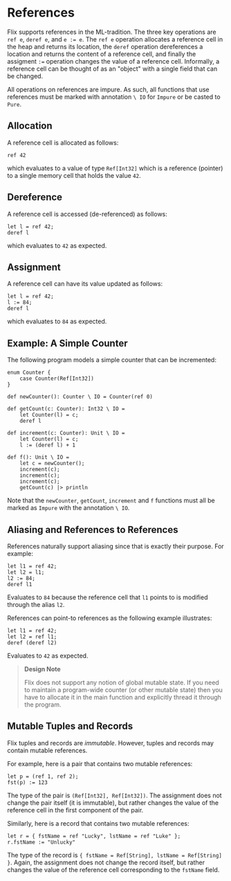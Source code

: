 # References

Flix supports references in the ML-tradition.
The three key operations are `ref e`, `deref e`, and
`e := e`.
The `ref e` operation allocates a reference cell in
the heap and returns its location, the `deref`
operation dereferences a location and returns the
content of a reference cell, and finally the
assigment `:=` operation changes the value
of a reference cell. Informally, a reference cell can
be thought of as an "object" with a single field that
can be changed.

All operations on references are impure.
As such, all functions that use references must be
marked with annotation `\ IO` for `Impure`
or be casted to `Pure`.

## Allocation

A reference cell is allocated as follows:

```flix
ref 42
```

which evaluates to a value of type `Ref[Int32]` which
is a reference (pointer) to a single memory cell that
holds the value `42`.

## Dereference

A reference cell is accessed (de-referenced) as
follows:

```flix
let l = ref 42;
deref l
```

which evaluates to `42` as expected.

## Assignment

A reference cell can have its value updated as
follows:

```flix
let l = ref 42;
l := 84;
deref l
```

which evaluates to `84` as expected.

## Example: A Simple Counter

The following program models a simple counter that
can be incremented:

```flix
enum Counter {
    case Counter(Ref[Int32])
}

def newCounter(): Counter \ IO = Counter(ref 0)

def getCount(c: Counter): Int32 \ IO =
    let Counter(l) = c;
    deref l

def increment(c: Counter): Unit \ IO =
    let Counter(l) = c;
    l := (deref l) + 1

def f(): Unit \ IO =
    let c = newCounter();
    increment(c);
    increment(c);
    increment(c);
    getCount(c) |> println
```

Note that the `newCounter`, `getCount`, `increment`
and `f` functions must all be marked as `Impure`
with the annotation `\ IO`.

## Aliasing and References to References

References naturally support aliasing since that is
exactly their purpose.
For example:

```flix
let l1 = ref 42;
let l2 = l1;
l2 := 84;
deref l1
```

Evaluates to `84` because the reference cell that
`l1` points to is modified through the alias `l2`.

References can point-to references as the following
example illustrates:

```flix
let l1 = ref 42;
let l2 = ref l1;
deref (deref l2)
```

Evaluates to `42` as expected.

> **Design Note**
>
> Flix does not support any notion of global mutable
> state.
> If you need to maintain a program-wide counter (or
> other mutable state) then you have to allocate it in
> the main function and explicitly thread it through
> the program.

## Mutable Tuples and Records

Flix tuples and records are _immutable_.
However, tuples and records may contain mutable
references.

For example, here is a pair that contains two mutable
references:

```flix
let p = (ref 1, ref 2);
fst(p) := 123
```

The type of the pair is `(Ref[Int32], Ref[Int32])`.
The assignment does not change the pair itself (it is
immutable), but rather changes the value of the
reference cell in the first component of the pair.

Similarly, here is a record that contains two mutable
references:

```flix
let r = { fstName = ref "Lucky", lstName = ref "Luke" };
r.fstName := "Unlucky"
```

The type of the record is
`{ fstName = Ref[String], lstName = Ref[String] }`.
Again, the assignment does not change the record
itself, but rather changes the value of the reference
cell corresponding to the `fstName` field.
